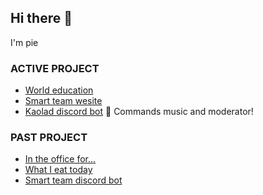 ## Hi there 👋
I'm pie



### ACTIVE PROJECT
- [World education](https://worldeducation.vercel.app/)
- [Smart team wesite](https://github.com/ronnapatsri/smartteam-website)
- [Kaolad discord bot](https://github.com/ronnapatp/kaolad-bot) 🚨 Commands music and moderator!

### PAST PROJECT
- [In the office for...](https://in-the-office-for.web.app/)
- [What I eat today](https://what-i-eat-today.vercel.app/)
- [Smart team discord bot](https://github.com/ronnapatsri/smartteam-bot)
